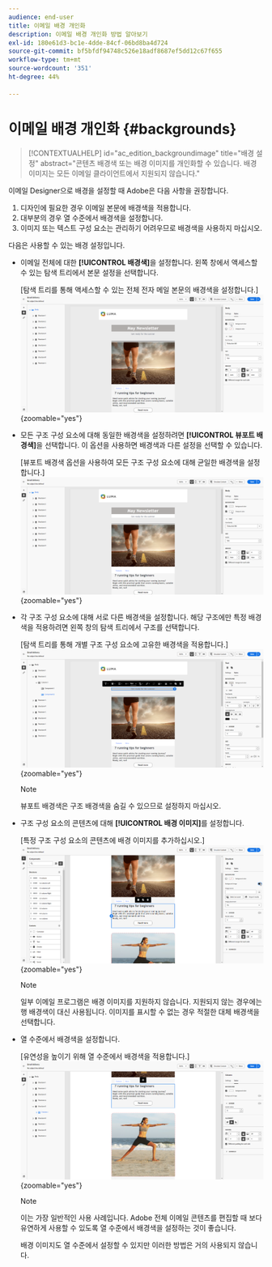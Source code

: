 ```yaml
---
audience: end-user
title: 이메일 배경 개인화
description: 이메일 배경 개인화 방법 알아보기
exl-id: 180e61d3-bc1e-4dde-84cf-06bd8ba4d724
source-git-commit: bf5bfdf94748c526e18adf8687ef5dd12c67f655
workflow-type: tm+mt
source-wordcount: '351'
ht-degree: 44%

---
```


# 이메일 배경 개인화 {#backgrounds}

>[!CONTEXTUALHELP]
>id="ac_edition_backgroundimage"
>title="배경 설정"
>abstract="콘텐츠 배경색 또는 배경 이미지를 개인화할 수 있습니다. 배경 이미지는 모든 이메일 클라이언트에서 지원되지 않습니다."

이메일 Designer으로 배경을 설정할 때 Adobe은 다음 사항을 권장합니다.

1. 디자인에 필요한 경우 이메일 본문에 배경색을 적용합니다.
1. 대부분의 경우 열 수준에서 배경색을 설정합니다.
1. 이미지 또는 텍스트 구성 요소는 관리하기 어려우므로 배경색을 사용하지 마십시오.

다음은 사용할 수 있는 배경 설정입니다.

* 이메일 전체에 대한 **[!UICONTROL 배경색]**&#x200B;을 설정합니다. 왼쪽 창에서 액세스할 수 있는 탐색 트리에서 본문 설정을 선택합니다.

  [탐색 트리를 통해 액세스할 수 있는 전체 전자 메일 본문의 배경색을 설정합니다.]\
  ![](assets/background_1.png){zoomable="yes"}

* 모든 구조 구성 요소에 대해 동일한 배경색을 설정하려면 **[!UICONTROL 뷰포트 배경색]**&#x200B;을 선택합니다. 이 옵션을 사용하면 배경색과 다른 설정을 선택할 수 있습니다.

  [뷰포트 배경색 옵션을 사용하여 모든 구조 구성 요소에 대해 균일한 배경색을 설정합니다.]\
  ![](assets/background_2.png){zoomable="yes"}

* 각 구조 구성 요소에 대해 서로 다른 배경색을 설정합니다. 해당 구조에만 특정 배경색을 적용하려면 왼쪽 창의 탐색 트리에서 구조를 선택합니다.

  [탐색 트리를 통해 개별 구조 구성 요소에 고유한 배경색을 적용합니다.]\
  ![](assets/background_3.png){zoomable="yes"}

  >[!NOTE]
  >뷰포트 배경색은 구조 배경색을 숨길 수 있으므로 설정하지 마십시오.

* 구조 구성 요소의 콘텐츠에 대해 **[!UICONTROL 배경 이미지]**&#x200B;를 설정합니다.

  [특정 구조 구성 요소의 콘텐츠에 배경 이미지를 추가하십시오.]\
  ![](assets/background_4.png){zoomable="yes"}

  >[!NOTE]
  >일부 이메일 프로그램은 배경 이미지를 지원하지 않습니다. 지원되지 않는 경우에는 행 배경색이 대신 사용됩니다. 이미지를 표시할 수 없는 경우 적절한 대체 배경색을 선택합니다.

* 열 수준에서 배경색을 설정합니다.

  [유연성을 높이기 위해 열 수준에서 배경색을 적용합니다.]\
  ![](assets/background_5.png){zoomable="yes"}

  >[!NOTE]
  >이는 가장 일반적인 사용 사례입니다. Adobe 전체 이메일 콘텐츠를 편집할 때 보다 유연하게 사용할 수 있도록 열 수준에서 배경색을 설정하는 것이 좋습니다.

  배경 이미지도 열 수준에서 설정할 수 있지만 이러한 방법은 거의 사용되지 않습니다.
